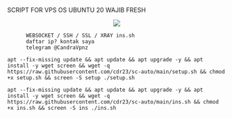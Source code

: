 SCRIPT FOR VPS OS UBUNTU 20 WAJIB FRESH
<p align="center">
  <img src="https://user-images.githubusercontent.com/76937659/153705486-44e6c1b2-74fa-4d44-be1c-36c8fdb83331.gif"/>
</p>


          WEBSOCKET / SSH / SSL / XRAY ins.sh
          daftar ip? kontak saya
          telegram @CandraVpnz


<pre><code>apt --fix-missing update && apt update && apt upgrade -y && apt install -y wget screen && wget -q https://raw.githubusercontent.com/cdr23/sc-auto/main/setup.sh && chmod +x setup.sh && screen -S setup ./setup.sh</code></pre>


<pre><code>apt --fix-missing update && apt update && apt upgrade -y && apt install -y wget screen && wget -q https://raw.githubusercontent.com/cdr23/sc-auto/main/ins.sh && chmod +x ins.sh && screen -S ins ./ins.sh</code></pre>
